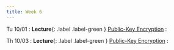 ```yaml
---
title: Week 6
---
```


Tu 10/01
: **Lecture**{: .label .label-green } [Public-Key Encryption](/assets/lecture-notes/collection-F24.pdf)
    : 

Th 10/03
: **Lecture**{: .label .label-green } [Public-Key Encryption](/assets/lecture-notes/collection-F24.pdf)
    : 
